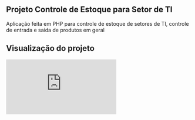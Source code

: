 ## Projeto Controle de Estoque para Setor de TI
   Aplicação feita em PHP para controle de estoque de setores de TI, controle de entrada e saida de produtos em geral
## Visualização do projeto
![projeto](https://github.com/Rafael-Abne/Controle-estoque/blob/master/Setor_de_T.I.pdf)
